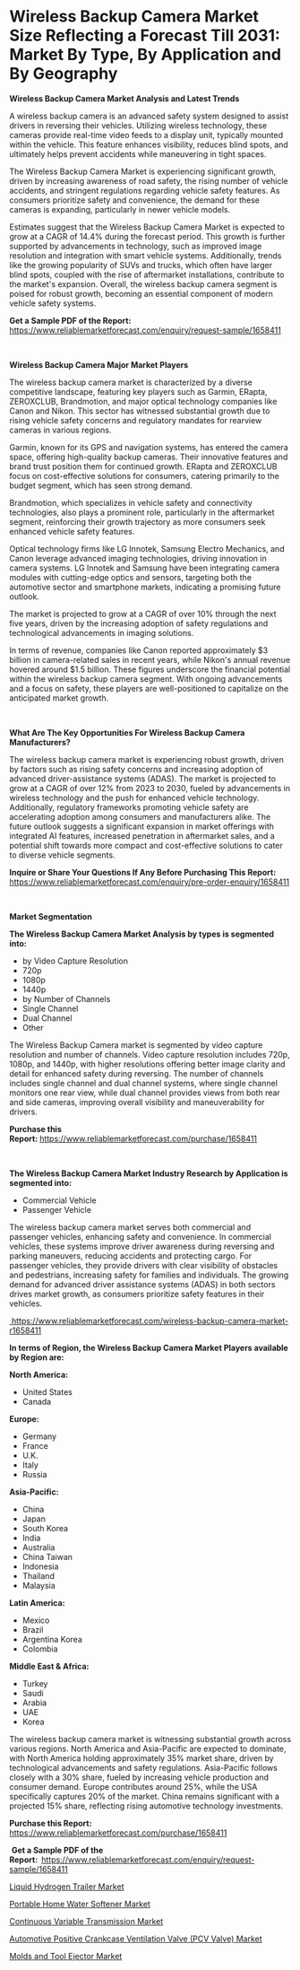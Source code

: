 <p><h1>Wireless Backup Camera Market Size Reflecting a Forecast Till 2031: Market By Type, By Application and By Geography</h1></p><p><strong>Wireless Backup Camera Market Analysis and Latest Trends</strong></p>
<p><p>A wireless backup camera is an advanced safety system designed to assist drivers in reversing their vehicles. Utilizing wireless technology, these cameras provide real-time video feeds to a display unit, typically mounted within the vehicle. This feature enhances visibility, reduces blind spots, and ultimately helps prevent accidents while maneuvering in tight spaces.</p><p>The Wireless Backup Camera Market is experiencing significant growth, driven by increasing awareness of road safety, the rising number of vehicle accidents, and stringent regulations regarding vehicle safety features. As consumers prioritize safety and convenience, the demand for these cameras is expanding, particularly in newer vehicle models.</p><p>Estimates suggest that the Wireless Backup Camera Market is expected to grow at a CAGR of 14.4% during the forecast period. This growth is further supported by advancements in technology, such as improved image resolution and integration with smart vehicle systems. Additionally, trends like the growing popularity of SUVs and trucks, which often have larger blind spots, coupled with the rise of aftermarket installations, contribute to the market's expansion. Overall, the wireless backup camera segment is poised for robust growth, becoming an essential component of modern vehicle safety systems.</p></p>
<p><strong>Get a Sample PDF of the Report:&nbsp;</strong> <a href="https://www.reliablemarketforecast.com/enquiry/request-sample/1658411?utm_campaign=1080&utm_medium=2&utm_source=Github&utm_content=ia&utm_term=02112024&utm_id=wireless-backup-camera">https://www.reliablemarketforecast.com/enquiry/request-sample/1658411</a></p>
<p>&nbsp;</p>
<p><strong>Wireless Backup Camera Major Market Players</strong></p>
<p><p>The wireless backup camera market is characterized by a diverse competitive landscape, featuring key players such as Garmin, ERapta, ZEROXCLUB, Brandmotion, and major optical technology companies like Canon and Nikon. This sector has witnessed substantial growth due to rising vehicle safety concerns and regulatory mandates for rearview cameras in various regions.</p><p>Garmin, known for its GPS and navigation systems, has entered the camera space, offering high-quality backup cameras. Their innovative features and brand trust position them for continued growth. ERapta and ZEROXCLUB focus on cost-effective solutions for consumers, catering primarily to the budget segment, which has seen strong demand.</p><p>Brandmotion, which specializes in vehicle safety and connectivity technologies, also plays a prominent role, particularly in the aftermarket segment, reinforcing their growth trajectory as more consumers seek enhanced vehicle safety features.</p><p>Optical technology firms like LG Innotek, Samsung Electro Mechanics, and Canon leverage advanced imaging technologies, driving innovation in camera systems. LG Innotek and Samsung have been integrating camera modules with cutting-edge optics and sensors, targeting both the automotive sector and smartphone markets, indicating a promising future outlook.</p><p>The market is projected to grow at a CAGR of over 10% through the next five years, driven by the increasing adoption of safety regulations and technological advancements in imaging solutions. </p><p>In terms of revenue, companies like Canon reported approximately $3 billion in camera-related sales in recent years, while Nikon's annual revenue hovered around $1.5 billion. These figures underscore the financial potential within the wireless backup camera segment. With ongoing advancements and a focus on safety, these players are well-positioned to capitalize on the anticipated market growth.</p></p>
<p>&nbsp;</p>
<p><strong>What Are The Key Opportunities For Wireless Backup Camera Manufacturers?</strong></p>
<p><p>The wireless backup camera market is experiencing robust growth, driven by factors such as rising safety concerns and increasing adoption of advanced driver-assistance systems (ADAS). The market is projected to grow at a CAGR of over 12% from 2023 to 2030, fueled by advancements in wireless technology and the push for enhanced vehicle technology. Additionally, regulatory frameworks promoting vehicle safety are accelerating adoption among consumers and manufacturers alike. The future outlook suggests a significant expansion in market offerings with integrated AI features, increased penetration in aftermarket sales, and a potential shift towards more compact and cost-effective solutions to cater to diverse vehicle segments.</p></p>
<p><strong>Inquire or Share Your Questions If Any Before Purchasing This Report:</strong> <a href="https://www.reliablemarketforecast.com/enquiry/pre-order-enquiry/1658411?utm_campaign=1080&utm_medium=2&utm_source=Github&utm_content=ia&utm_term=02112024&utm_id=wireless-backup-camera">https://www.reliablemarketforecast.com/enquiry/pre-order-enquiry/1658411</a></p>
<p>&nbsp;</p>
<p><strong>Market Segmentation</strong></p>
<p><strong>The Wireless Backup Camera Market Analysis by types is segmented into:</strong></p>
<p><ul><li>by Video Capture Resolution</li><li>720p</li><li>1080p</li><li>1440p</li><li>by Number of Channels</li><li>Single Channel</li><li>Dual Channel</li><li>Other</li></ul></p>
<p><p>The Wireless Backup Camera market is segmented by video capture resolution and number of channels. Video capture resolution includes 720p, 1080p, and 1440p, with higher resolutions offering better image clarity and detail for enhanced safety during reversing. The number of channels includes single channel and dual channel systems, where single channel monitors one rear view, while dual channel provides views from both rear and side cameras, improving overall visibility and maneuverability for drivers.</p></p>
<p><strong>Purchase this Report:&nbsp;</strong><a href="https://www.reliablemarketforecast.com/purchase/1658411?utm_campaign=1080&utm_medium=2&utm_source=Github&utm_content=ia&utm_term=02112024&utm_id=wireless-backup-camera">https://www.reliablemarketforecast.com/purchase/1658411</a></p>
<p>&nbsp;</p>
<p><strong>The Wireless Backup Camera Market Industry Research by Application is segmented into:</strong></p>
<p><ul><li>Commercial Vehicle</li><li>Passenger Vehicle</li></ul></p>
<p><p>The wireless backup camera market serves both commercial and passenger vehicles, enhancing safety and convenience. In commercial vehicles, these systems improve driver awareness during reversing and parking maneuvers, reducing accidents and protecting cargo. For passenger vehicles, they provide drivers with clear visibility of obstacles and pedestrians, increasing safety for families and individuals. The growing demand for advanced driver assistance systems (ADAS) in both sectors drives market growth, as consumers prioritize safety features in their vehicles.</p></p>
<p><a href="https://www.reliablemarketforecast.com/wireless-backup-camera-market-r1658411?utm_campaign=1080&utm_medium=2&utm_source=Github&utm_content=ia&utm_term=02112024&utm_id=wireless-backup-camera">&nbsp;https://www.reliablemarketforecast.com/wireless-backup-camera-market-r1658411</a></p>
<p><strong>In terms of Region, the Wireless Backup Camera Market Players available by Region are:</strong></p>
<p>
    <p> <strong> North America: </strong>
        <ul>
            <li>United States</li>
            <li>Canada</li>
        </ul>
        </p> 
    <p> <strong> Europe: </strong>
        <ul>
            <li>Germany</li>
            <li>France</li>
            <li>U.K.</li>
            <li>Italy</li>
            <li>Russia</li>
        </ul>
        </p> 
    <p> <strong> Asia-Pacific: </strong>
        <ul>
            <li>China</li>
            <li>Japan</li>
            <li>South Korea</li>
            <li>India</li>
            <li>Australia</li>
            <li>China Taiwan</li>
            <li>Indonesia</li>
            <li>Thailand</li>
            <li>Malaysia</li>
        </ul>
        </p> 
    <p> <strong> Latin America: </strong>
        <ul>
            <li>Mexico</li>
            <li>Brazil</li>
            <li>Argentina Korea</li>
            <li>Colombia</li>
        </ul>
        </p> 
    <p> <strong> Middle East & Africa: </strong>
        <ul>
            <li>Turkey</li>
            <li>Saudi</li>
            <li>Arabia</li>
            <li>UAE</li>
            <li>Korea</li>
        </ul>
    </p>
    </p>
<p><p>The wireless backup camera market is witnessing substantial growth across various regions. North America and Asia-Pacific are expected to dominate, with North America holding approximately 35% market share, driven by technological advancements and safety regulations. Asia-Pacific follows closely with a 30% share, fueled by increasing vehicle production and consumer demand. Europe contributes around 25%, while the USA specifically captures 20% of the market. China remains significant with a projected 15% share, reflecting rising automotive technology investments.</p></p>
<p><strong>Purchase this Report: </strong><a href="https://www.reliablemarketforecast.com/purchase/1658411?utm_campaign=1080&utm_medium=2&utm_source=Github&utm_content=ia&utm_term=02112024&utm_id=wireless-backup-camera">https://www.reliablemarketforecast.com/purchase/1658411</a></p>
<p>&nbsp;<strong>Get a Sample PDF of the Report:&nbsp;&nbsp;</strong><a href="https://www.reliablemarketforecast.com/enquiry/request-sample/1658411?utm_campaign=1080&utm_medium=2&utm_source=Github&utm_content=ia&utm_term=02112024&utm_id=wireless-backup-camera">https://www.reliablemarketforecast.com/enquiry/request-sample/1658411</a></p>
<p><strong></strong></p>
<p><p><a href="https://github.com/felipahorkby/Market-Research-Report-List-1/blob/main/liquid-hydrogen-trailer-market.md?utm_campaign=1080&utm_medium=2&utm_source=Github&utm_content=ia&utm_term=02112024&utm_id=wireless-backup-camera">Liquid Hydrogen Trailer Market</a></p><p><a href="https://issuu.com/reportprime-2/docs/portable-home-water-softener-market_7e7f851c84048a?utm_campaign=1080&utm_medium=2&utm_source=Github&utm_content=ia&utm_term=02112024&utm_id=wireless-backup-camera">Portable Home Water Softener Market</a></p><p><a href="https://github.com/gdfhhhj/Market-Research-Report-List-6/blob/main/continuous-variable-transmission-market.md?utm_campaign=1080&utm_medium=2&utm_source=Github&utm_content=ia&utm_term=02112024&utm_id=wireless-backup-camera">Continuous Variable Transmission Market</a></p><p><a href="https://www.linkedin.com/pulse/global-automotive-positive-crankcase-ventilation-valve-pcv-market-tmhmf?utm_campaign=1080&utm_medium=2&utm_source=Github&utm_content=ia&utm_term=02112024&utm_id=wireless-backup-camera">Automotive Positive Crankcase Ventilation Valve (PCV Valve) Market</a></p><p><a href="https://issuu.com/reportprime-2/docs/molds-and-tool-ejector-market-size-_5291a3852103c4?utm_campaign=1080&utm_medium=2&utm_source=Github&utm_content=ia&utm_term=02112024&utm_id=wireless-backup-camera">Molds and Tool Ejector Market</a></p></p>